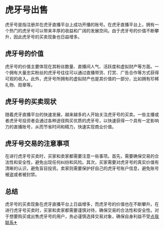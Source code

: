 # 虎牙号出售

虎牙号是指注册并在虎牙直播平台上成功开播的账号。在虎牙直播平台上，拥有一个热门的虎牙号可以带来丰厚的收益和广阔的发展空间。由于虎牙号的价值不断攀升，因此虎牙号的买卖现象也日益增多。

## 虎牙号的价值

虎牙号的价值主要体现在其粉丝数量、直播间人气、活跃度和虚拟财产等方面。一个拥有大量忠实粉丝的虎牙号往往可以通过直播带货、打赏、广告合作等方式获得可观的收入。此外，虎牙号所拥有的虚拟财产也是其价值的一部分，比如拥有珍稀礼物、勋章等。

## 虎牙号的买卖现状

随着虎牙直播平台的快速发展，越来越多的人开始关注虎牙号的买卖。一些主播或者虎牙号投资者会通过各种途径购买优质的虎牙号，以快速获得一个具有一定影响力的直播账号，从而节省时间和精力，快速实现商业价值。

## 虎牙号交易的注意事项

在进行虎牙号买卖时，买家和卖家都需要注意一些事项。首先，需要确保交易的合法性和安全性，避免出现任何纠纷和风险。其次，买家需要对虎牙号的真实价值有清晰的认识，避免盲目投资。卖家则需要保护好自己的虎牙号账户信息，避免账号被盗或者被封禁。

## 总结

虎牙号的买卖现象在虎牙直播平台上日益增多，而虎牙号的价值也在不断攀升。在进行虎牙号买卖时，买家和卖家都需要谨慎对待，确保交易的合法性和安全性。对于想要购买或出售虎牙号的用户，务必谨慎选择交易对象，确保自身利益不受[点我联系✈](https://go.k02.cc)